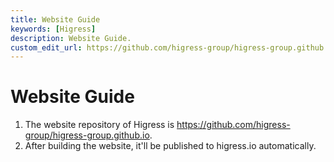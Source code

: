 ```yaml
---
title: Website Guide
keywords: [Higress]
description: Website Guide.
custom_edit_url: https://github.com/higress-group/higress-group.github.io/blob/main/src/content/docs/developers/en/committer-guide/website-guide_dev.md
---
```


# Website Guide

1. The website repository of Higress is https://github.com/higress-group/higress-group.github.io.
2. After building the website, it'll be published to higress.io automatically.
